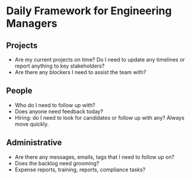 # Daily Framework for Engineering Managers

## Projects
- Are my current projects on time?  Do I need to update any timelines or report anything to key stakeholders?
- Are there any blockers I need to assist the team with?

## People
- Who do I need to follow up with?
- Does anyone need feedback today?
- Hiring: do I need to look for candidates or follow up with any?  Always move quickly.

## Administrative
- Are there any messages, emails, tags that I need to follow up on?
- Does the backlog need grooming?
- Expense reports, training, reports, compliance tasks?

